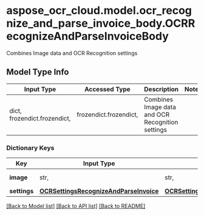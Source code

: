 # aspose_ocr_cloud.model.ocr_recognize_and_parse_invoice_body.OCRRecognizeAndParseInvoiceBody

Combines Image data and OCR Recognition settings

## Model Type Info
Input Type | Accessed Type | Description | Notes
------------ | ------------- | ------------- | -------------
dict, frozendict.frozendict,  | frozendict.frozendict,  | Combines Image data and OCR Recognition settings | 

### Dictionary Keys
Key | Input Type | Accessed Type | Description | Notes
------------ | ------------- | ------------- | ------------- | -------------
**image** | str,  | str,  | Gets or Sets Image | 
**settings** | [**OCRSettingsRecognizeAndParseInvoice**](OCRSettingsRecognizeAndParseInvoice.md) | [**OCRSettingsRecognizeAndParseInvoice**](OCRSettingsRecognizeAndParseInvoice.md) |  | 

[[Back to Model list]](../../README.md#documentation-for-models) [[Back to API list]](../../README.md#documentation-for-api-endpoints) [[Back to README]](../../README.md)

